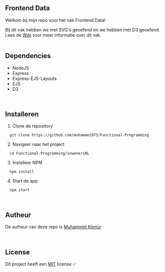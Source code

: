 ## Frontend Data
Welkom bij mijn repo voor het vak Frontend Data!

Bij dit vak hebben we met SVG's geoefend en we hebben met D3 geoefend. Lees de <a href="https://github.com/muhammet075/Frontend-Data/wiki">Wiki</a> voor meer informatie over dit vak.
<br/><br/>

## Dependencies
* NodeJS
* Express
* Express-EJS-Layouts
* EJS 
* D3
<br/>

## Installeren
1. Clone de repository<br/>
```
  git clone https://github.com/muhammet075/Functional-Programming
```

2. Navigeer naar het project<br/>
```
  cd Functional-Programming/inwonersNL
```

3. Installeer NPM<br/>
```
  npm install
```

4. Start de app<br/>
```
  npm start
```
<br/>



## Autheur
De autheur van deze repo is <a href="https://github.com/muhammet075">Muhammet Kömür</a>

<br/>

## License
Dit project heeft een <a href="https://github.com/muhammet075/Frontend-Data/blob/main/LICENSE">MIT</a> license ✅
